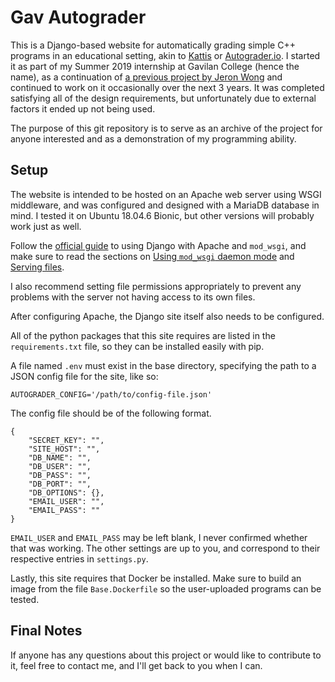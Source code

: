 # Gav Autograder

This is a Django-based website for automatically grading simple C++ programs in an educational setting, akin to [Kattis](https://www.kattis.com) or [Autograder.io](https://autograder.io). I started it as part of my Summer 2019 internship at Gavilan College (hence the name), as a continuation of [a previous project by Jeron Wong](https://github.com/ThisIsJeron/Autograder) and continued to work on it occasionally over the next 3 years. It was completed satisfying all of the design requirements, but unfortunately due to external factors it ended up not being used.

The purpose of this git repository is to serve as an archive of the project for anyone interested and as a demonstration of my programming ability.

## Setup

The website is intended to be hosted on an Apache web server using WSGI middleware, and was configured and designed with a MariaDB database in mind. I tested it on Ubuntu 18.04.6 Bionic, but other versions will probably work just as well.

Follow the [official guide](https://docs.djangoproject.com/en/4.1/howto/deployment/wsgi/modwsgi/) to using Django with Apache and `mod_wsgi`, and make sure to read the sections on [Using `mod_wsgi` daemon mode](https://docs.djangoproject.com/en/4.1/howto/deployment/wsgi/modwsgi/#using-mod-wsgi-daemon-mode) and [Serving files](https://docs.djangoproject.com/en/4.1/howto/deployment/wsgi/modwsgi/#serving-files).

I also recommend setting file permissions appropriately to prevent any problems with the server not having access to its own files.

After configuring Apache, the Django site itself also needs to be configured.

All of the python packages that this site requires are listed in the `requirements.txt` file, so they can be installed easily with pip.

A file named `.env` must exist in the base directory, specifying the path to a JSON config file for the site, like so:
```
AUTOGRADER_CONFIG='/path/to/config-file.json'
```

The config file should be of the following format.

```
{
    "SECRET_KEY": "",
    "SITE_HOST": "",
    "DB_NAME": "",
    "DB_USER": "",
    "DB_PASS": "",
    "DB_PORT": "",
    "DB_OPTIONS": {},
    "EMAIL_USER": "",
    "EMAIL_PASS": ""
}
```

`EMAIL_USER` and `EMAIL_PASS` may be left blank, I never confirmed whether that was working. The other settings are up to you, and correspond to their respective entries in `settings.py`.

Lastly, this site requires that Docker be installed. Make sure to build an image from the file `Base.Dockerfile` so the user-uploaded programs can be tested.

## Final Notes

If anyone has any questions about this project or would like to contribute to it, feel free to contact me, and I'll get back to you when I can.